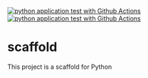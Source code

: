 [![python application test with Github Actions](https://github.com/Martincg16/scaffold/actions/workflows/main.yml/badge.svg)](https://github.com/Martincg16/scaffold/actions/workflows/main.yml)
[![python application test with Github Actions](https://github.com/Martincg16/scaffold/actions/workflows/main.yml/badge.svg)](https://github.com/Martincg16/scaffold/actions/workflows/main.yml)

# scaffold
This project is a scaffold for Python
